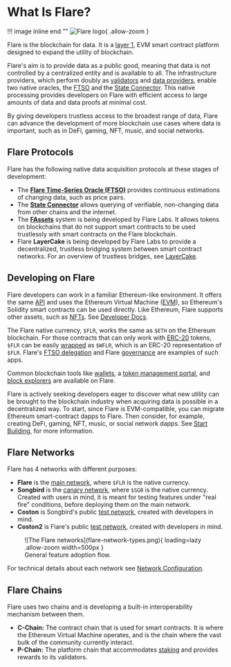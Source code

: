 # What Is Flare?

!!! image inline end ""
    ![Flare logo](logo-FLR.png){ .allow-zoom }

Flare is the blockchain for data.
It is a [layer 1](glossary.md#layer1), EVM smart contract platform designed to expand the utility of blockchain.

Flare's aim is to provide data as a public good, meaning that data is not controlled by a centralized entity and is available to all.
The infrastructure providers, which perform doubly as [validators](../tech/validators.md) and [data providers](../infra/data/operating.md), enable two native oracles, the [FTSO](./ftso.md) and the [State Connector](./state-connector.md).
This native processing provides developers on Flare with efficient access to large amounts of data and data proofs at minimal cost.

By giving developers trustless access to the broadest range of data, Flare can advance the development of more blockchain use cases where data is important, such as in DeFi, gaming, NFT, music, and social networks.

## Flare Protocols

Flare has the following native data acquisition protocols at these stages of development:

* The **[Flare Time-Series Oracle (FTSO)](./ftso.md)** provides continuous estimations of changing data, such as price pairs.
* The **[State Connector](./state-connector.md)** allows querying of verifiable, non-changing data from other chains and the internet.
* The **[FAssets](./fassets/index.md)** system is being developed by Flare Labs. It allows tokens on blockchains that do not support smart contracts to be used trustlessly with smart contracts on the Flare blockchain.
* Flare **LayerCake** is being developed by Flare Labs to provide a decentralized, trustless bridging system between smart contract networks. For an overview of trustless bridges, see [LayerCake](https://flare.network/layercake/).

## Developing on Flare

Flare developers can work in a familiar Ethereum-like environment.
It offers the same [API](../apis/index.md) and uses the Ethereum Virtual Machine ([EVM](glossary.md#evm)), so Ethereum's Solidity smart contracts can be used directly.
Like Ethereum, Flare supports other assets, such as [NFTs](glossary.md#nft).
See [Developer Docs](../dev/index.md).

The Flare native currency, `$FLR`, works the same as `$ETH` on the Ethereum blockchain.
For those contracts that can only work with [ERC-20](glossary.md#erc20) tokens, `$FLR` can be easily [wrapped](../user/wrapping-tokens.md) as `$WFLR`, which is an ERC-20 representation of `$FLR`.
Flare's [FTSO delegation](./ftso.md#delegation) and Flare [governance](./governance.md) are examples of such apps.

Common blockchain tools like [wallets](../user/wallets/index.md), a [token management portal](https://portal.flare.network/), and [block explorers](../user/block-explorers/index.md) are available on Flare.

Flare is actively seeking developers eager to discover what new utility can be brought to the blockchain industry when acquiring data is possible in a decentralized way.
To start, since Flare is EVM-compatible, you can migrate Ethereum smart-contract dapps to Flare.
Then consider, for example, creating DeFi, gaming, NFT, music, or social network dapps.
See [Start Building](https://flare.network/start-building/), for more information.

## Flare Networks

Flare has 4 networks with different purposes:

* **Flare** is the [main network](glossary.md#main_network), where `$FLR` is the native currency.
* **Songbird** is the [canary network](glossary.md#canary_network), where `$SGB` is the native currency. Created with users in mind, it is meant for testing features under "real fire" conditions, before deploying them on the main network.
* **Coston** is Songbird's public [test network](glossary.md#coston), created with developers in mind.
* **Coston2** is Flare's public [test network](glossary.md#coston), created with developers in mind.

<figure markdown>
![The Flare networks](flare-network-types.png){ loading=lazy .allow-zoom width=500px }
<figcaption>General feature adoption flow.</figcaption>
</figure>

For technical details about each network see [Network Configuration](../dev/reference/network-config.md).

## Flare Chains

Flare uses two chains and is developing a built-in interoperability mechanism between them.

* **C-Chain:** The contract chain that is used for smart contracts. It is where the Ethereum Virtual Machine operates, and is the chain where the vast bulk of the community currently interact.
* **P-Chain:** The platform chain that accommodates [staking](../tech/validators.md) and provides rewards to its validators.
